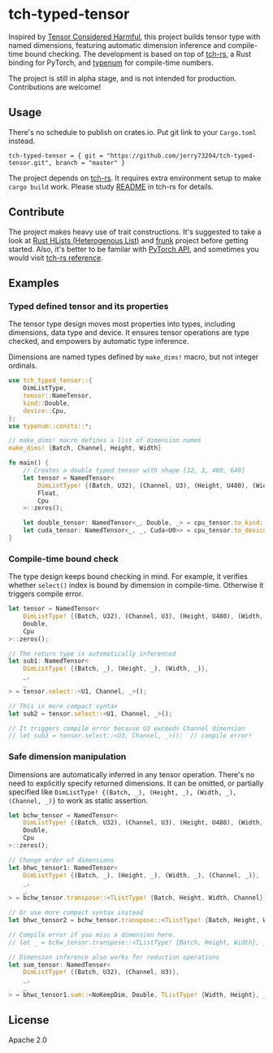 # tch-typed-tensor

Inspired by [Tensor Considered Harmful](http://nlp.seas.harvard.edu/NamedTensor),
this project builds tensor type with named dimensions, featuring automatic dimension
inference and compile-time bound checking. The development is based on top of
[tch-rs](https://github.com/LaurentMazare/tch-rs), a Rust binding for PyTorch, and
[typenum](https://github.com/paholg/typenum) for compile-time numbers.

The project is still in alpha stage, and is not intended for production. Contributions
are welcome!

## Usage

There's no schedule to publish on crates.io. Put git link to your `Cargo.toml` instead.

```
tch-typed-tensor = { git = "https://github.com/jerry73204/tch-typed-tensor.git", branch = "master" }
```

The project depends on [tch-rs](https://github.com/LaurentMazare/tch-rs).
It requires extra environment setup to make `cargo build` work.
Please study [README](https://github.com/LaurentMazare/tch-rs) in tch-rs for details.


## Contribute

The project makes heavy use of trait constructions. It's suggested to take a look at
[Rust HLists (Heterogenous List)](https://beachape.com/blog/2016/10/23/rust-hlists-heterogenously-typed-list/)
and [frunk](https://github.com/lloydmeta/frunk) project before getting started.
Also, it's better to be familar with [PyTorch API](https://pytorch.org/docs/stable/index.html),
and sometimes you would visit [tch-rs reference](https://docs.rs/tch/).

## Examples

### Typed defined tensor and its properties

The tensor type design moves most properties into types, including
dimensions, data type and device. It ensures tensor operations are
type checked, and empowers by automatic type inference.

Dimensions are named types defined by `make_dims!` macro,
but not integer ordinals.

```rust
use tch_typed_tensor::{
    DimListType,
    tensor::NameTensor,
    kind::Double,
    device::Cpu,
};
use typenum::consts::*;

// make_dims! macro defines a list of dimension names
make_dims! {Batch, Channel, Height, Width}

fn main() {
    // Creates a double typed tensor with shape [32, 3, 480, 640]
    let tensor = NamedTensor<
        DimListType! {(Batch, U32), (Channel, U3), (Height, U480), (Width, U640)}, // dimensions
        Float,                                                                     // data type
        Cpu                                                                        // device
    >::zeros();

    let double_tensor: NamedTensor<_, Double, _> = cpu_tensor.to_kind::<Double>();
    let cuda_tensor: NamedTensor<_, _, Cuda<U0>> = cpu_tensor.to_device::<Cuda<U0>>();
}
```

### Compile-time bound check

The type design keeps bound checking in mind. For example, it verifies whether
`select()` index is bound by dimension in compile-time. Otherwise it triggers
compile error.

```rust
let tensor = NamedTensor<
    DimListType! {(Batch, U32), (Channel, U3), (Height, U480), (Width, U640)},
    Double,
    Cpu
>::zeros();

// The return type is automatically inferenced
let sub1: NamedTensor<
    DimListType! {(Batch, _), (Height, _), (Width, _)},
    _,
    _
> = tensor.select::<U1, Channel, _>();

// This is more compact syntax
let sub2 = tensor.select::<U1, Channel, _>();

// It triggers compile error because U3 exceeds Channel dimension
// let sub3 = tensor.select::<U3, Channel, _>();  // compile error!
```

### Safe dimension manipulation

Dimensions are automatically inferred in any tensor operation.
There's no need to explicitly specify returned dimensions.
It can be omitted, or partially specified like
`DimListType! {(Batch, _), (Height, _), (Width, _), (Channel, _)}`
to work as static assertion.

```rust
let bchw_tensor = NamedTensor<
    DimListType! {(Batch, U32), (Channel, U3), (Height, U480), (Width, U640)},
    Double,
    Cpu
>::zeros();

// Change order of dimensions
let bhwc_tensor1: NamedTensor<
    DimListType! {(Batch, _), (Height, _), (Width, _), (Channel, _)},
    _,
    _
> = bchw_tensor.transpose::<TListType! {Batch, Height, Width, Channel}, _>();

// Or use more compact syntax instead
let bhwc_tensor2 = bchw_tensor.transpose::<TListType! {Batch, Height, Width, Channel}, _>();

// Compile error if you miss a dimension here.
// let _ = bchw_tensor.transpose::<TListType! {Batch, Height, Width}, _>();  // compile error!

// Dimension inference also works for reduction operations
let sum_tensor: NamedTensor<
    DimListType! {(Batch, U32), (Channel, U3)},
    _,
    _
> = bhwc_tensor1.sum::<NoKeepDim, Double, TListType! {Width, Height}, _>();
```

## License

Apache 2.0
